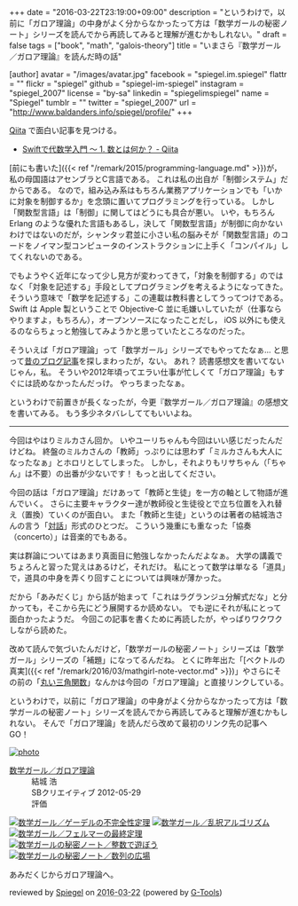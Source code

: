 +++
date = "2016-03-22T23:19:00+09:00"
description = "というわけで，以前に「ガロア理論」の中身がよく分からなかったって方は「数学ガールの秘密ノート」シリーズを読んでから再読してみると理解が進むかもしれない。"
draft = false
tags = ["book", "math", "galois-theory"]
title = "いまさら『数学ガール／ガロア理論』を読んだ時の話"

[author]
  avatar = "/images/avatar.jpg"
  facebook = "spiegel.im.spiegel"
  flattr = ""
  flickr = "spiegel"
  github = "spiegel-im-spiegel"
  instagram = "spiegel_2007"
  license = "by-sa"
  linkedin = "spiegelimspiegel"
  name = "Spiegel"
  tumblr = ""
  twitter = "spiegel_2007"
  url = "http://www.baldanders.info/spiegel/profile/"
+++

[Qiita](http://qiita.com/) で面白い記事を見つける。

- [Swiftで代数学入門 〜 1. 数とは何か？ - Qiita](http://qiita.com/taketo1024/items/bd356c59dc0559ee9a0b)

[前にも書いた]({{< ref "/remark/2015/programming-language.md" >}})が，私の母国語はアセンブラとC言語である。
これは私の出自が「制御システム」だからである。
なので，組み込み系はもちろん業務アプリケーションでも「いかに対象を制御するか」を念頭に置いてプログラミングを行っている。
しかし「関数型言語」は「制御」に関してはどうにも具合が悪い。
いや，もちろん Erlang のような優れた言語もあるし，決して「関数型言語」が制御に向かないわけではないのだが，シャンタッ君並に小さい私の脳みそが「関数型言語」のコードをノイマン型コンピュータのインストラクションに上手く「コンパイル」してくれないのである。

でもようやく近年になって少し見方が変わってきて，「対象を制御する」のではなく「対象を記述する」手段としてプログラミングを考えるようになってきた。
そういう意味で「数学を記述する」この連載は教科書としてうってつけである。
Swift は Apple 製ということで Objective-C 並に毛嫌いしていたが（仕事ならやりますよ，もちろん），オープンソースになったことだし， iOS 以外にも使えるのならちょっと勉強してみようかと思っていたところなのだった。

そういえば「ガロア理論」って「数学ガール」シリーズでもやってたなぁ... と思って[昔のブログ記事](http://www.baldanders.info/archives.shtml)を探しまわったが，ない。
あれ？ 読書感想文を書いてないじゃん，私。
そういや2012年頃ってエラい仕事が忙しくて「ガロア理論」もすぐには読めなかったんだっけ。
やっちまったなぁ。

というわけで前置きが長くなったが，今更『数学ガール／ガロア理論』の感想文を書いてみる。
もう多少ネタバレしててもいいよね。

----

今回はやはりミルカさん回か。
いやユーリちゃんも今回はいい感じだったんだけどね。
終盤のミルカさんの「教師」っぷりには思わず「ミルカさんも大人になったなぁ」とホロリとしてしまった。
しかし，それよりもリサちゃん（「ちゃん」は不要）の出番が少ないです！ もっと出してください。

今回の話は「ガロア理論」だけあって「教師と生徒」を一方の軸として物語が進んでいく。
さらに主要キャラクター達が教師役と生徒役とで立ち位置を入れ替え（置換）ていくのが面白い。
また「教師と生徒」というのは著者の結城浩さんの言う「[対話](http://rentwi.textfile.org/?708541967391547392s)」形式のひとつだ。
こういう幾重にも重なった「協奏（concerto）」は音楽的でもある。

実は群論についてはあまり真面目に勉強しなかったんだよなぁ。
大学の講義でちょろんと習った覚えはあるけど，それだけ。
私にとって数学は単なる「道具」で，道具の中身を弄くり回すことについては興味が薄かった。

だから「あみだくじ」から話が始まって「これはラグランジュ分解式だな」と分かっても，そこから先にどう展開するか読めない。
でも逆にそれが私にとって面白かったようだ。
今回この記事を書くために再読したが，やっぱりワクワクしながら読めた。

改めて読んで気づいたんだけど，「数学ガールの秘密ノート」シリーズは「数学ガール」シリーズの「補題」になってるんだね。
とくに昨年出た「[ベクトルの真実]({{< ref "/remark/2016/03/mathgirl-note-vector.md" >}})」やさらにその前の「[丸い三角関数](http://www.baldanders.info/spiegel/log2/000685.shtml)」なんかは今回の「ガロア理論」と直接リンクしている。

というわけで，以前に「ガロア理論」の中身がよく分からなかったって方は「数学ガールの秘密ノート」シリーズを読んでから再読してみると理解が進むかもしれない。
そんで「ガロア理論」を読んだら改めて最初のリンク先の記事へ GO！

<div class="hreview" ><a class="item url" href="http://www.amazon.co.jp/exec/obidos/ASIN/B00L0PDMK4/baldandersinf-22/"><img src="http://ecx.images-amazon.com/images/I/41szGJIR-jL._SL160_.jpg" alt="photo" class="photo"  /></a><dl ><dt class="fn"><a class="item url" href="http://www.amazon.co.jp/exec/obidos/ASIN/B00L0PDMK4/baldandersinf-22/">数学ガール／ガロア理論</a></dt><dd>結城 浩 </dd><dd>SBクリエイティブ 2012-05-29</dd><dd>評価<abbr class="rating" title="5"><img src="http://g-images.amazon.com/images/G/01/detail/stars-5-0.gif" alt="" /></abbr> </dd></dl><p class="similar"><a href="http://www.amazon.co.jp/exec/obidos/ASIN/B00I8AT1D6/baldandersinf-22/" target="_top"><img src="http://images.amazon.com/images/P/B00I8AT1D6.09._SCTHUMBZZZ_.jpg"  alt="数学ガール／ゲーデルの不完全性定理"  /></a> <a href="http://www.amazon.co.jp/exec/obidos/ASIN/B00I8AT1FO/baldandersinf-22/" target="_top"><img src="http://images.amazon.com/images/P/B00I8AT1FO.09._SCTHUMBZZZ_.jpg"  alt="数学ガール／乱択アルゴリズム"  /></a> <a href="http://www.amazon.co.jp/exec/obidos/ASIN/B00I8AT1CM/baldandersinf-22/" target="_top"><img src="http://images.amazon.com/images/P/B00I8AT1CM.09._SCTHUMBZZZ_.jpg"  alt="数学ガール／フェルマーの最終定理"  /></a> <a href="http://www.amazon.co.jp/exec/obidos/ASIN/B00L0PDMJ0/baldandersinf-22/" target="_top"><img src="http://images.amazon.com/images/P/B00L0PDMJ0.09._SCTHUMBZZZ_.jpg"  alt="数学ガールの秘密ノート／整数で遊ぼう"  /></a> <a href="http://www.amazon.co.jp/exec/obidos/ASIN/B00W6NCLL0/baldandersinf-22/" target="_top"><img src="http://images.amazon.com/images/P/B00W6NCLL0.09._SCTHUMBZZZ_.jpg"  alt="数学ガールの秘密ノート／数列の広場"  /></a> </p>
<p class="description">あみだくじからガロア理論へ。</p>
<p class="gtools" >reviewed by <a href='#maker' class='reviewer'>Spiegel</a> on <abbr class="dtreviewed" title="2016-03-22">2016-03-22</abbr> (powered by <a href="http://www.goodpic.com/mt/aws/index.html" >G-Tools</a>)</p>
</div>
